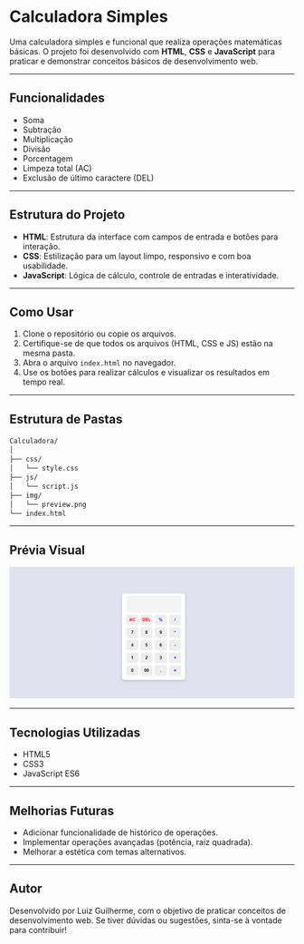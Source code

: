# Calculadora Simples

Uma calculadora simples e funcional que realiza operações matemáticas básicas. O projeto foi desenvolvido com **HTML**, **CSS** e **JavaScript** para praticar e demonstrar conceitos básicos de desenvolvimento web.

---

## Funcionalidades
- Soma
- Subtração
- Multiplicação
- Divisão
- Porcentagem
- Limpeza total (AC)
- Exclusão de último caractere (DEL)

---

## Estrutura do Projeto

- **HTML**: Estrutura da interface com campos de entrada e botões para interação.
- **CSS**: Estilização para um layout limpo, responsivo e com boa usabilidade.
- **JavaScript**: Lógica de cálculo, controle de entradas e interatividade.

---

## Como Usar
1. Clone o repositório ou copie os arquivos.
2. Certifique-se de que todos os arquivos (HTML, CSS e JS) estão na mesma pasta.
3. Abra o arquivo `index.html` no navegador.
4. Use os botões para realizar cálculos e visualizar os resultados em tempo real.

---

## Estrutura de Pastas
```
Calculadora/
│
├── css/
│   └── style.css
├── js/
│   └── script.js
├── img/
│   └── preview.png
└── index.html
```

---

## Prévia Visual
![Calculadora](img/preview.png)

---

## Tecnologias Utilizadas
- HTML5
- CSS3
- JavaScript ES6

---

## Melhorias Futuras
- Adicionar funcionalidade de histórico de operações.
- Implementar operações avançadas (potência, raiz quadrada).
- Melhorar a estética com temas alternativos.

---

## Autor
Desenvolvido por Luiz Guilherme, com o objetivo de praticar conceitos de desenvolvimento web. Se tiver dúvidas ou sugestões, sinta-se à vontade para contribuir!

